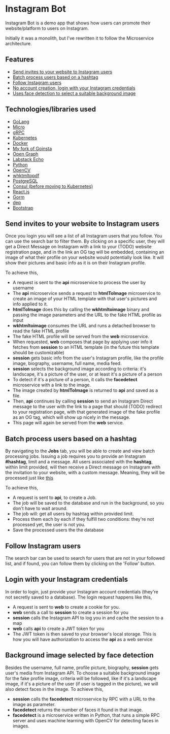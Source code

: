 # Instagram Bot

Instagram Bot is a demo app that shows how users can promote their website/platform to users on Instagram.

Initially it was a monolith, but I've rewritten it to follow the Microservice architecture.


## Features

- [Send invites to your website to Instagram users](#send-invites-to-your-website-to-instagram-users)
- [Batch process users based on a hashtag](#batch-process-users-based-on-a-hashtag)
- [Follow Instagram users](#follow-instagram-users)
- [No account creation, login with your Instagram credentials](#login-with-your-instagram-credentials)
- [Uses face detection to select a suitable background image](#background-image-selected-by-face-detection)

## Technologies/libraries used

- [GoLang](https://golang.org)
- [Micro](https://micro.mu)
- [gRPC](https://grpc.io)
- [Kubernetes](https://kubernetes.io)
- [Docker](https://www.docker.com)
- [My fork of Goinsta](https://github.com/zale144/goinsta)
- [Open Graph](http://ogp.me)
- [Labstack Echo](https://echo.labstack.com)
- [Python](https://www.python.org)
- [OpenCV](https://opencv.org)
- [whktmltopdf](https://wkhtmltopdf.org)
- [PostgreSQL](https://www.postgresql.org)
- [Consul (before moving to Kubernetes)](https://www.consul.io)
- [React.js](https://reactjs.org)
- [Gorm](http://gorm.io)
- [dep](https://golang.github.io/dep)
- [Bootstrap](https://getbootstrap.com)


## Send invites to your website to Instagram users

Once you login you will see a list of all Instagram users that you follow. You can use the search bar to filter
them. By clicking on a specific user, they will get a Direct Message on Instagram with a link to your (TODO)
website registration page, and in the link an OG tag will be embedded, containing an image of what their profile
on your website would potentially look like. It will show their pictures and basic info as it is on their Instagram
profile.

To achieve this,
- A request is sent to the **api** microservice to process the user by username
- The **api** microservice sends a request to **htmlToImage** microservice to create an image of your
    HTML template with that user's pictures and info applied to it.
- **htmlToImage** does this by calling the **wkhtmltoimage** binary and passing
    the image parameters and the URL to the fake HTML profile as input
- **wkhtmltoimage** consumes the URL and runs a detached browser to read the fake HTML profile
- The fake HTML profile will be served from the **web** microservice.
- When requested, **web** composes that page by applying user info it fetches from **session**
    to an HTML template (in the future this template should be customizable)
- **session** gets basic info from the user's Instagram profile, like the profile image, biography,
    username, full name, media feed.
- **session** selects the background image according to criteria: it's landscape, it's a picture of the user,
    or at least it's a picture of a person
- To detect if it's a picture of a person, it calls the **facedetect** microservice with a link to the image.
- The image created by **htmlToImage** is returned to **api** and saved as a file.
- Then, **api** continues by calling **session** to send an Instagram Direct message to the user with the link
    to a page that should (TODO) redirect to your registration page, with that generated image of the
    fake profile as an OG tag, which will show up nicely in the message.
- This page will again be served from the **web** service.

## Batch process users based on a hashtag

By navigating to the **Jobs** tab, you will be able to create and view batch processing jobs.
Issuing a job requires you to provide an Instagram **#hashtag**, limit and a message.
All users associated with the **hashtag**, within limit provided, will then receive a Direct message
on Instagram with the invitation to your website, with a custom message. Meaning, they will be processed
just like [this](#send-invites-to-your-website-to-instagram-users)

To achieve this,
- A request is sent to **api**, to create a Job.
- The job will be saved to the database and run in the background, so you don't have to wait around.
- The job will: get all users by hashtag within provided limit.
- Process them each by each if they fulfill two conditions: they're not processed yet, the user is not you.
- Save the processed users the the database


## Follow Instagram users

The search bar can be used to search for users that are not in your followed list, and if found, you can
follow them by clicking on the 'Follow' button.

## Login with your Instagram credentials

In order to login, just provide your Instagram account credentials (they're not secretly saved to a database).
The login request happens like this,

- A request is sent to **web** to create a cookie for you.
- **web** sends a call to **session** to create a session for you
- **session** calls the Instagram API to log you in and cache the session to a map
- **web** calls **api** to create a JWT token for you
- The JWT token is then saved to your browser's local storage. This is how you will have authorization
    to access the **api** as a web service

## Background image selected by face detection

Besides the username, full name, profile picture, biography, **session** gets user's media from Instagram API.
To choose a suitable background image for the fake profile image, criteria will be followed, like if it's
a landscape image, if it's a picture of the user (if user is tagged in the picture), we will also detect faces
in the image. To achieve this,

- **session** calls the **facedetect** microservice by RPC with a URL to the image as parameter.
- **facedetect** returns the number of faces it found in that image.
- **facedetect** is a microservice written in Python, that runs a simple RPC server
    and uses machine learning with OpenCV for detecting faces in images.
